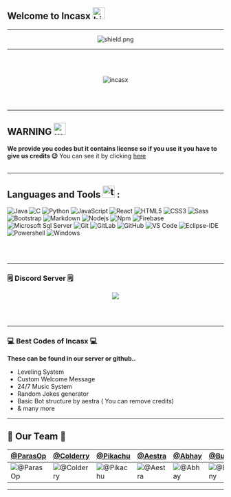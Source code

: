 ## Welcome to Incasx <img src="https://user-images.githubusercontent.com/1303154/88677602-1635ba80-d120-11ea-84d8-d263ba5fc3c0.gif" width="28px" alt="hi">
-----------------------------
<p align="center"> <img src="https://komarev.com/ghpvc/?username=Incasx" alt="shield.png"> </p>

-----------
<br>
<br>
<p align="center">
<img src="https://i.ibb.co/R3ZpDdV/Incasx.png" alt="incasx">
  </p>
  <br><br>
  
  ---------------

## WARNING <img src="https://images.emojiterra.com/google/android-nougat/512px/26a0.png" width="28px" alt="warn">

**We provide you codes but it contains license so if you use it you have to give us credits 😉**
You can see it by clicking <a href="http://www.incasx.ga/License.html">here </a>
<br>
<br>

------------

## Languages and Tools <img src="https://creazilla-store.fra1.digitaloceanspaces.com/emojis/47165/hammer-and-wrench-emoji-clipart-xl.png" width="28px" alt="tool"> :


![Java](http://img.shields.io/badge/-Java-5B4638?style=flat-square&logo=java&logoColor=ffffff)
![C](http://img.shields.io/badge/-C-A8B9CC?style=flat-square&logo=c&logoColor=ffffff)
![Python](http://img.shields.io/badge/-Python-3776AB?style=flat-square&logo=python&logoColor=ffffff)
![JavaScript](https://img.shields.io/badge/-JavaScript-%23F7DF1C?style=flat-square&logo=javascript&logoColor=000000&labelColor=%23F7DF1C&color=%23FFCE5A)
![React](https://img.shields.io/badge/-React-61DAFB?style=flat-square&logo=react&logoColor=ffffff)
![HTML5](https://img.shields.io/badge/-HTML5-%23E44D27?style=flat-square&logo=html5&logoColor=ffffff)
![CSS3](https://img.shields.io/badge/-CSS3-%231572B6?style=flat-square&logo=css3)
![Sass](https://img.shields.io/badge/-Sass-%23CC6699?style=flat-square&logo=sass&logoColor=ffffff)
![Bootstrap](https://img.shields.io/badge/-Bootstrap-563D7C?style=flat-square&logo=Bootstrap)
![Markdown](https://img.shields.io/badge/-Markdown-000000?style=flat-square&logo=markdown)
![Nodejs](https://img.shields.io/badge/-Nodejs-339933?style=flat-square&logo=Node.js&logoColor=ffffff)
![Npm](https://img.shields.io/badge/-npm-CB3837?style=flat-square&logo=npm)
![Firebase](https://img.shields.io/badge/-Firebase-FFCA28?style=flat-square&logo=firebase&logoColor=ffffff)
![Microsoft Sql Server](https://img.shields.io/badge/-Sql%20Server-CC2927?style=flat-square&logo=microsoft-sql-server&logoColor=ffffff)
![Git](https://img.shields.io/badge/-Git-%23F05032?style=flat-square&logo=git&logoColor=%23ffffff)
![GitLab](https://img.shields.io/badge/-GitLab-FCA121?style=flat-square&logo=gitlab)
![GitHub](https://img.shields.io/badge/-GitHub-181717?style=flat-square&logo=github)
![VS Code](http://img.shields.io/badge/-VS%20Code-007ACC?style=flat-square&logo=visual-studio-code&logoColor=ffffff)
![Eclipse-IDE](http://img.shields.io/badge/-Eclipse-2C2255?style=flat-square&logo=eclipse&logoColor=ffffff)
![Powershell](http://img.shields.io/badge/-Powershell-5391FE?style=flat-square&logo=powershell&logoColor=ffffff)
![Windows](http://img.shields.io/badge/-Windows-0078D6?style=flat-square&logo=windows&logoColor=ffffff)
  
  
<br>
<br/>

-----------------

### 🗒 Discord Server 🗒
<center>
  <p align="center"> <a href="https://discord.gg/ZRsUQphM3c"><img src="https://invidget.switchblade.xyz/ZRsUQphM3c"/></a></center>
</p>
<br><br>

-----------------

### 💻 Best Codes of Incasx 💻

**These can be found in our server or github..**
- Leveling System
- Custom Welcome Message
- 24/7 Music System 
- Random Jokes generator 
- Basic Bot structure by aestra ( You can remove credits)
- & many more

-----------------------


## 💫 Our Team 💫


[@ParasOp](https://github.com/Parasop) | [@Colderry](https://github.com/Colderry) |  [@Pikachu](https://github.com/mitul009) | [@Aestra](https://github.com/Aestradev) |  [@Abhay](https://github.com/abhaysharma1702) | [@Bunny](https://github.com/bunny-03) |  [@Phantom](https://github.com/Phantom6969)
---| --- | ---  | --- | --- | --- | --- |
![@ParasOp](https://avatars.githubusercontent.com/u/63485824?s=460&u=a136b6db34391b3a093134a62b7dfced1f848fd8&v=4) | ![@Colderry](https://avatars.githubusercontent.com/u/72723052?s=460&u=ab78727ad188702e38fcb915eb306a9cc42e821a&v=4) | ![@Pikachu](https://avatars.githubusercontent.com/u/69028254?s=460&u=d354fe081b69b4ea1d0a83e7193507f2de497303&v=4) | ![@Aestra](https://avatars.githubusercontent.com/u/71583327?s=460&u=ca007d793c9126e8f871ad4e53f4199b62c590a5&v=4) | ![@Abhay](https://cdn.discordapp.com/avatars/702465683862323250/ea809747cf605a18b2051fd484bf0a97.webp?size=1024) | ![@Bunny](https://i.ibb.co/yXnjwrS/20210306-183100.jpg)  | ![@Phantom](https://images-ext-2.discordapp.net/external/hHUN0y4Rt5YFoCutlfEANaNQ8YAuF5Mo3tposvK0qqY/%3Fsize%3D4096/https/cdn.discordapp.com/avatars/552052137878880256/9d9333c25bef9258c74911c3a9ce9367.webp)

----------
 
